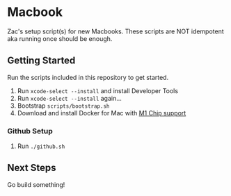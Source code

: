 # Macbook 

Zac's setup script(s) for new Macbooks. These scripts are NOT idempotent aka running once should be enough.

## Getting Started

Run the scripts included in this repository to get started.

1. Run `xcode-select --install` and install Developer Tools
2. Run `xcode-select --install` again...
3. Bootstrap `scripts/bootstrap.sh`
4. Download and install Docker for Mac with [M1 Chip support](https://docs.docker.com/docker-for-mac/apple-m1/) 

### Github Setup

1. Run `./github.sh`

## Next Steps

Go build something!
